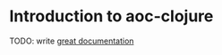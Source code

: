 # Introduction to aoc-clojure

TODO: write [great documentation](https://jacobian.org/writing/what-to-write/)
